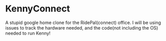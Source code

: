 # KennyConnect
A stupid google home clone for the RidePal(connect) office. I will be using issues to track the hardware needed, and the code(not including the OS) needed to run Kenny!
